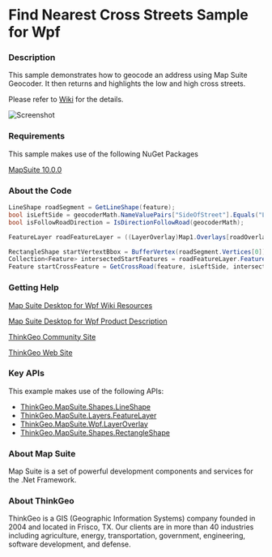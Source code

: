 # Find Nearest Cross Streets Sample for Wpf

### Description

This sample demonstrates how to geocode an address using Map Suite Geocoder. It then returns and highlights the low and high cross streets.          

Please refer to [Wiki](http://wiki.thinkgeo.com/wiki/map_suite_desktop_for_wpf) for the details.

![Screenshot](https://gitlab.com/thinkgeo/public/thinkgeo-desktop-maps/-/raw/support/v10/samples/wpf/FindNearestCrossSreetsSample/ScreenShot.png)

### Requirements
This sample makes use of the following NuGet Packages

[MapSuite 10.0.0](https://www.nuget.org/packages?q=ThinkGeo)

### About the Code
```csharp
LineShape roadSegment = GetLineShape(feature);
bool isLeftSide = geocoderMath.NameValuePairs["SideOfStreet"].Equals("Left", StringComparison.InvariantCultureIgnoreCase);
bool isFollowRoadDirection = IsDirectionFollowRoad(geocoderMath);

FeatureLayer roadFeatureLayer = ((LayerOverlay)Map1.Overlays[roadOverlayName]).Layers[0] as FeatureLayer;

RectangleShape startVertextBbox = BufferVertex(roadSegment.Vertices[0]);
Collection<Feature> intersectedStartFeatures = roadFeatureLayer.FeatureSource.GetFeaturesInsideBoundingBox(startVertextBbox, new[] { "ROAD_NAME" });
Feature startCrossFeature = GetCrossRoad(feature, isLeftSide, intersectedStartFeatures);
```
### Getting Help

[Map Suite Desktop for Wpf Wiki Resources](http://wiki.thinkgeo.com/wiki/map_suite_desktop_for_wpf)

[Map Suite Desktop for Wpf Product Description](https://thinkgeo.com/ui-controls#desktop-platforms)

[ThinkGeo Community Site](http://community.thinkgeo.com/)

[ThinkGeo Web Site](http://www.thinkgeo.com)

### Key APIs
This example makes use of the following APIs:

- [ThinkGeo.MapSuite.Shapes.LineShape](http://wiki.thinkgeo.com/wiki/api/thinkgeo.mapsuite.shapes.lineshape)
- [ThinkGeo.MapSuite.Layers.FeatureLayer](http://wiki.thinkgeo.com/wiki/api/thinkgeo.mapsuite.layers.featurelayer)
- [ThinkGeo.MapSuite.Wpf.LayerOverlay](http://wiki.thinkgeo.com/wiki/api/thinkgeo.mapsuite.wpf.layeroverlay)
- [ThinkGeo.MapSuite.Shapes.RectangleShape](http://wiki.thinkgeo.com/wiki/api/thinkgeo.mapsuite.shapes.rectangleshape)

### About Map Suite
Map Suite is a set of powerful development components and services for the .Net Framework.

### About ThinkGeo
ThinkGeo is a GIS (Geographic Information Systems) company founded in 2004 and located in Frisco, TX. Our clients are in more than 40 industries including agriculture, energy, transportation, government, engineering, software development, and defense.
